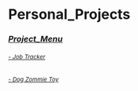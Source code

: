 # Personal_Projects

### <ins>***Project_Menu***</ins>
###### <sup></sup><sub>[- Job Tracker](https://github.com/TweetTran/Job-Application-Tracker)<sub>
###### <sup></sup><sub>[- Dog Zommie Toy](https://github.com/TweetTran/Doy-Toy)<sub>
